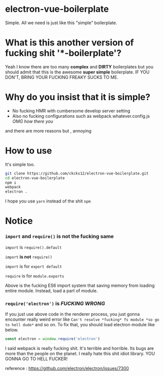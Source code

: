 # electron-vue-boilerplate
Simple. All we need is just like this "simple" boilerplate.

# What is this another version of fucking shit '*-boilerplate'?
Yeah I know there are too many **complex** and **DIRTY** boilerplates but you should admit that this is the awesome **super simple** boilerplate. IF YOU DON'T, BRING YOUR FUCKING FREAKY SUCKS TO ME.

# Why do you insist that it is simple?
- No fucking HMR with cumbersome develop server setting
- Also no fucking configurations such as webpack.whatever.config.js *OMG how there you*

and there are more reasons but , annoying

# How to use
It's simple too.
```bash
git clone https://github.com/ckcks12/electron-vue-boilerplate.git
cd electron-vue-boilerplate
npm i
webpack
electron .
```
I hope you use `yarn` instead of the shit `npm`

# Notice

### `import` and `require()` is not the fucking same
`import` is `require().default`

`import` **is not** `require()`

`import` is for `export default`

`require` is for `module.exports`

Above is the fucking ES6 import system that saving memory from loading entire module. Instead, load a part of module.

### `require('electron')` is *FUCKING WRONG*
If you just use above code in the renderer process, you just gonna encounter really weird error like `Can't resolve *fucking* fs module *so go to hell dude*` and so on. To fix that, you should load electron module like below.
```javascript
const electron = window.require('electron')
```
I said webpack is really fucking shit. It's terrible and horrible. Its bugs are more than the people on the planet. I really hate this shit idiot library. YOU GONNA GO TO HELL FUCKER!

reference : https://github.com/electron/electron/issues/7300
